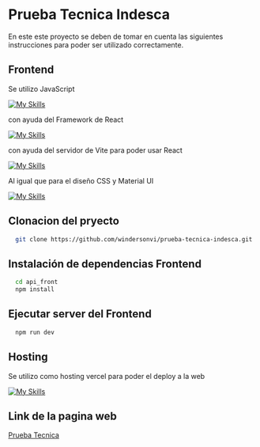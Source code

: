 # Prueba Tecnica Indesca
En este este proyecto se deben de tomar en cuenta las siguientes instrucciones para poder ser utilizado correctamente.

## Frontend

Se utilizo JavaScript

[![My Skills](https://skillicons.dev/icons?i=javascript&theme=light)](https://developer.mozilla.org/es/docs/Web/JavaScript)

con ayuda del Framework de React

[![My Skills](https://skillicons.dev/icons?i=react)](https://developer.mozilla.org/es/docs/Web/JavaScript)

con ayuda del servidor de Vite para poder usar React

[![My Skills](https://skillicons.dev/icons?i=vite)](https://developer.mozilla.org/es/docs/Web/JavaScript)

Al igual que para el diseño  CSS y Material UI

[![My Skills](https://skillicons.dev/icons?i=materialui,css)]()


## Clonacion del pryecto
```bash
  git clone https://github.com/windersonvi/prueba-tecnica-indesca.git
```

## Instalación de dependencias Frontend
```bash
  cd api_front
  npm install 
```

## Ejecutar server del Frontend
```bash
  npm run dev
```
## Hosting

Se utilizo como hosting vercel para poder el deploy a la web

[![My Skills](https://skillicons.dev/icons?i=vercel)]()

## Link de la pagina web

[Prueba Tecnica](https://prueba-tecnica-indesca-six.vercel.app/)



